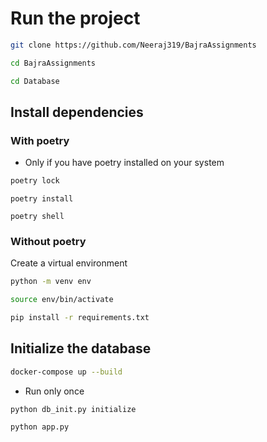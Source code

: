# Run the project 

```bash
git clone https://github.com/Neeraj319/BajraAssignments
```

```bash
cd BajraAssignments
```
```bash
cd Database
```

## Install dependencies 

### With poetry 
- Only if you have poetry installed on your system 

```bash
poetry lock 
```

```
poetry install 
```

```
poetry shell
```

### Without poetry 
Create a virtual environment

```bash
python -m venv env
```

```bash
source env/bin/activate
```
```bash
pip install -r requirements.txt
```
## Initialize the database 
```bash
docker-compose up --build
```
- Run only once
```
python db_init.py initialize
```
```
python app.py
```

